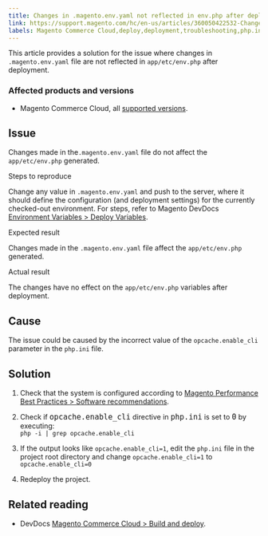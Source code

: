 ```yaml
---
title: Changes in .magento.env.yaml not reflected in env.php after deployment
link: https://support.magento.com/hc/en-us/articles/360050422532-Changes-in-magento-env-yaml-not-reflected-in-env-php-after-deployment
labels: Magento Commerce Cloud,deploy,deployment,troubleshooting,php.ini,deployment error,environment variables,app/etc/env.php,.magento.env.yaml,env.php
---
```


This article provides a solution for the issue where changes in ``  .magento.env.yaml `` file are not reflected in `` app/etc/env.php `` after deployment.

### Affected products and versions

* Magento Commerce Cloud, all [supported versions](https://magento.com/sites/default/files/magento-software-lifecycle-policy.pdf).

## Issue

Changes made in the`` .magento.env.yaml `` file do not affect the `` app/etc/env.php `` generated.

Steps to reproduce  
  
Change any value in `` .magento.env.yaml `` and push to the server, where it should define the configuration (and deployment settings) for the currently checked-out environment. For steps, refer to Magento DevDocs [Environment Variables > Deploy Variables](https://devdocs.magento.com/cloud/env/variables-deploy.html).

Expected result

Changes made in the `` .magento.env.yaml `` file affect the `` app/etc/env.php `` generated.

Actual result

The changes have no effect on the `` app/etc/env.php `` variables after deployment.

## Cause

The issue could be caused by the incorrect value of the `` opcache.enable_cli `` parameter in the `` php.ini `` file.

## Solution

1. Check that the system is configured according to [Magento Performance Best Practices > Software recommendations](https://devdocs.magento.com/guides/v2.4/performance-best-practices/software.html).
1. Check if <code style="font-size: 15px;">opcache.enable\_cli</code> directive in <code style="font-size: 15px;">php.ini</code> is set to <code style="font-size: 15px;">0</code> by executing:  
    `` php -i | grep opcache.enable_cli ``  
    
1. If the output looks like `` opcache.enable_cli=1 ``, edit the `` php.ini `` file in the project root directory and change `` opcache.enable_cli=1 `` to `` opcache.enable_cli=0 ``
1. Redeploy the project.

## Related reading

* DevDocs [Magento Commerce Cloud  > Build and deploy](https://devdocs.magento.com/cloud/project/magento-env-yaml.html).